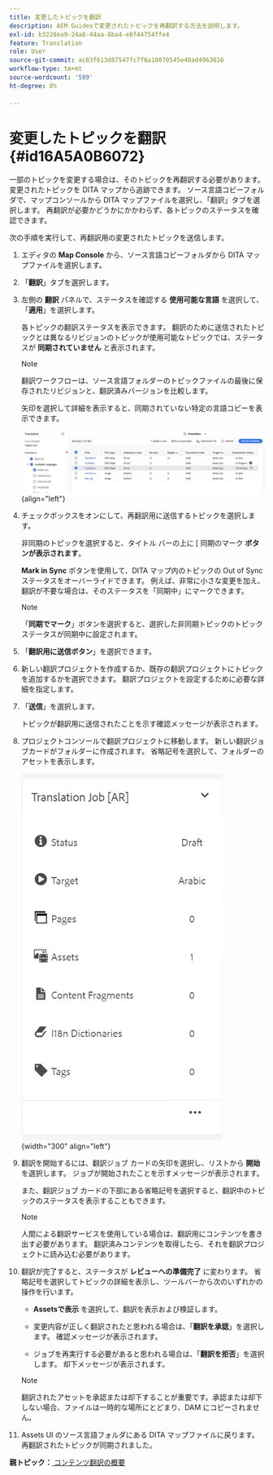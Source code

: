 ```yaml
---
title: 変更したトピックを翻訳
description: AEM Guidesで変更されたトピックを再翻訳する方法を説明します。
exl-id: b3228ea9-24a8-44aa-8ba4-e8f44754ffe4
feature: Translation
role: User
source-git-commit: ac83f613d87547fc7f6a18070545e40ad4963616
workflow-type: tm+mt
source-wordcount: '589'
ht-degree: 0%

---
```


# 変更したトピックを翻訳 {#id16A5A0B6072}

一部のトピックを変更する場合は、そのトピックを再翻訳する必要があります。 変更されたトピックを DITA マップから追跡できます。 ソース言語コピーフォルダで、マップコンソールから DITA マップファイルを選択し、「翻訳」タブを選択します。 再翻訳が必要かどうかにかかわらず、各トピックのステータスを確認できます。

次の手順を実行して、再翻訳用の変更されたトピックを送信します。

1. エディタの **Map Console** から、ソース言語コピーフォルダから DITA マップファイルを選択します。

1. 「**翻訳**」タブを選択します。

1. 左側の **翻訳** パネルで、ステータスを確認する **使用可能な言語** を選択して、「**適用**」を選択します。

   各トピックの翻訳ステータスを表示できます。 翻訳のために送信されたトピックとは異なるリビジョンのトピックが使用可能なトピックでは、ステータスが **同期されていません** と表示されます。

   >[!NOTE]
   >
   > 翻訳ワークフローは、ソース言語フォルダーのトピックファイルの最後に保存されたリビジョンと、翻訳済みバージョンを比較します。

   矢印を選択して詳細を表示すると、同期されていない特定の言語コピーを表示できます。

   ![](images/out-of-sync-uuid-new.png){align="left"}

1. チェックボックスをオンにして、再翻訳用に送信するトピックを選択します。

   非同期のトピックを選択すると、タイトル バーの上に [ 同期のマーク **ボタンが表示されます**。

   **Mark in Sync** ボタンを使用して、DITA マップ内のトピックの Out of Sync ステータスをオーバーライドできます。  例えば、非常に小さな変更を加え、翻訳が不要な場合は、そのステータスを「同期中」にマークできます。

   >[!NOTE]
   >
   > 「**同期でマーク**」ボタンを選択すると、選択した非同期トピックのトピックステータスが同期中に設定されます。

1. 「**翻訳用に送信ボタン**」を選択できます。

1. 新しい翻訳プロジェクトを作成するか、既存の翻訳プロジェクトにトピックを追加するかを選択できます。 翻訳プロジェクトを設定するために必要な詳細を指定します。

1. 「**送信**」を選択します。

   トピックが翻訳用に送信されたことを示す確認メッセージが表示されます。

1. プロジェクトコンソールで翻訳プロジェクトに移動します。 新しい翻訳ジョブカードがフォルダーに作成されます。 省略記号を選択して、フォルダーのアセットを表示します。

   ![](images/incremental-job-new.png){width="300" align="left"}

1. 翻訳を開始するには、翻訳ジョブ カードの矢印を選択し、リストから **開始** を選択します。 ジョブが開始されたことを示すメッセージが表示されます。

   また、翻訳ジョブ カードの下部にある省略記号を選択すると、翻訳中のトピックのステータスを表示することもできます。

   >[!NOTE]
   >
   > 人間による翻訳サービスを使用している場合は、翻訳用にコンテンツを書き出す必要があります。 翻訳済みコンテンツを取得したら、それを翻訳プロジェクトに読み込む必要があります。

1. 翻訳が完了すると、ステータスが **レビューへの準備完了** に変わります。 省略記号を選択してトピックの詳細を表示し、ツールバーから次のいずれかの操作を行います。

   - **Assetsで表示** を選択して、翻訳を表示および検証します。

   - 変更内容が正しく翻訳されたと思われる場合は、「**翻訳を承認**」を選択します。 確認メッセージが表示されます。

   - ジョブを再実行する必要があると思われる場合は、「**翻訳を拒否**」を選択します。 却下メッセージが表示されます。

   >[!NOTE]
   >
   > 翻訳されたアセットを承認または却下することが重要です。承認または却下しない場合、ファイルは一時的な場所にとどまり、DAM にコピーされません。

1. Assets UI のソース言語フォルダにある DITA マップファイルに戻ります。 再翻訳されたトピックが同期されました。


**親トピック：**[ コンテンツ翻訳の概要 ](translation.md)
